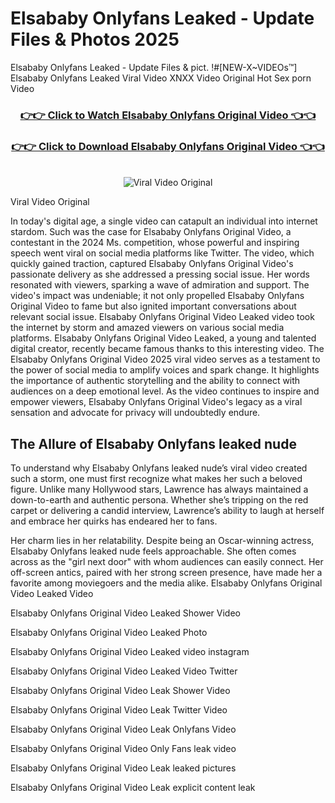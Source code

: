 # Elsababy Onlyfans Leaked - Update Files & Photos 2025

Elsababy Onlyfans Leaked - Update Files & pict. !#[NEW-X~VIDEOs™] Elsababy Onlyfans Leaked Viral Video XNXX Video Original Hot Sex porn Video
<br>
<div align="center">
<h3><a href="https://links2leaks.com?utm_source=elsababy&utm_medium=gitlong" rel="nofollow">👉👉 Click to Watch Elsababy Onlyfans Original Video 👈👈</a></h3>
<h3><a href="https://links2leaks.com?utm_source=elsababy&utm_medium=gitlong" rel="nofollow">👉👉 Click to Download Elsababy Onlyfans Original Video 👈👈</a></h3>
<br>
<a href="https://links2leaks.com?utm_source=elsababy&utm_medium=gitlong" rel="nofollow"><img src="https://i.ibb.co/Gkj2r4b/banner.png" alt="Viral Video Original" style="max-width: 100%; display: inline-block;" data-target="animated-image.originalImage"></a>
</div>

Viral Video Original

In today's digital age, a single video can catapult an individual into internet stardom. Such was the case for Elsababy Onlyfans Original Video, a contestant in the 2024 Ms. competition, whose powerful and inspiring speech went viral on social media platforms like Twitter.
The video, which quickly gained traction, captured Elsababy Onlyfans Original Video's passionate delivery as she addressed a pressing social issue. Her words resonated with viewers, sparking a wave of admiration and support. The video's impact was undeniable; it not only propelled Elsababy Onlyfans Original Video to fame but also ignited important conversations about relevant social issue.
Elsababy Onlyfans Original Video Leaked video took the internet by storm and amazed viewers on various social media platforms. Elsababy Onlyfans Original Video Leaked, a young and talented digital creator, recently became famous thanks to this interesting video.
The Elsababy Onlyfans Original Video 2025 viral video serves as a testament to the power of social media to amplify voices and spark change. It highlights the importance of authentic storytelling and the ability to connect with audiences on a deep emotional level. As the video continues to inspire and empower viewers, Elsababy Onlyfans Original Video's legacy as a viral sensation and advocate for privacy will undoubtedly endure.

<h2>The Allure of Elsababy Onlyfans leaked nude</h2>


To understand why Elsababy Onlyfans leaked nude’s viral video created such a storm, one must first recognize what makes her such a beloved figure. Unlike many Hollywood stars, Lawrence has always maintained a down-to-earth and authentic persona. Whether she’s tripping on the red carpet or delivering a candid interview, Lawrence’s ability to laugh at herself and embrace her quirks has endeared her to fans.

Her charm lies in her relatability. Despite being an Oscar-winning actress, Elsababy Onlyfans leaked nude feels approachable. She often comes across as the "girl next door" with whom audiences can easily connect. Her off-screen antics, paired with her strong screen presence, have made her a favorite among moviegoers and the media alike.
Elsababy Onlyfans Original Video Leaked Video

Elsababy Onlyfans Original Video Leaked Shower Video

Elsababy Onlyfans Original Video Leaked Photo

Elsababy Onlyfans Original Video Leaked video instagram

Elsababy Onlyfans Original Video Leaked Video Twitter

Elsababy Onlyfans Original Video Leak Shower Video

Elsababy Onlyfans Original Video Leak Twitter Video

Elsababy Onlyfans Original Video Leak Onlyfans Video

Elsababy Onlyfans Original Video Only Fans leak video

Elsababy Onlyfans Original Video Leak leaked pictures

Elsababy Onlyfans Original Video Leak explicit content leak
